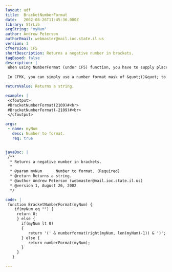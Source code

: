 ```yaml
---
layout: udf
title:  BracketNumberFormat
date:   2002-08-26T11:45:36.000Z
library: StrLib
argString: "myNum"
author: Andrew Peterson
authorEmail: webmaster@mail.ioc.state.il.us
version: 1
cfVersion: CF5
shortDescription: Returns a negative number in brackets.
tagBased: false
description: |
 When using NumberFormat (under CF5) function, you have to supply place settings (a &quot;9&quot; or a &quot;_&quot;) if you want to use brackets to display a negative number instead of a &quot;-&quot; (minus) sign. BracketNumberFormat uses NumberFormat in conjunction with a bit more code to provide a negative number with brackets surrounding it.
 
 In CFMX, you can simply use a number format mask of &quot;()&quot; to get the same result.

returnValue: Returns a string.

example: |
 <cfoutput>
 #BracketNumberFormat(2109)#<br>
 #BracketNumberFormat(-2109)#<br>
 </cfoutput>

args:
 - name: myNum
   desc: Number to format.
   req: true


javaDoc: |
 /**
  * Returns a negative number in brackets.
  * 
  * @param myNum      Number to format. (Required)
  * @return Returns a string. 
  * @author Andrew Peterson (webmaster@mail.ioc.state.il.us) 
  * @version 1, August 26, 2002 
  */

code: |
 function BracketNumberFormat(myNum) {
    if(myNum eq "") {
     return 0;
     } else {
       if(myNum lt 0)
       {
          return '(' & numberformat(right(myNum, len(myNum)-1)) & ')';
       } else {
          return numberFormat(myNum);
       }
     }
   }

---
```


